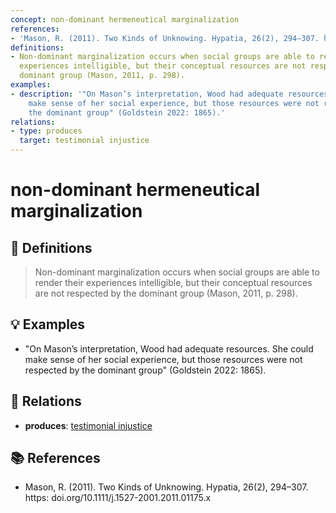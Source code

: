 ```yaml
---
concept: non-dominant hermeneutical marginalization
references:
- 'Mason, R. (2011). Two Kinds of Unknowing. Hypatia, 26(2), 294–307. https: doi.org/10.1111/j.1527-2001.2011.01175.x'
definitions:
- Non-dominant marginalization occurs when social groups are able to render their
  experiences intelligible, but their conceptual resources are not respected by the
  dominant group (Mason, 2011, p. 298).
examples:
- description: '"On Mason’s interpretation, Wood had adequate resources. She could
    make sense of her social experience, but those resources were not respected by
    the dominant group" (Goldstein 2022: 1865).'
relations:
- type: produces
  target: testimonial injustice
---
```


# non-dominant hermeneutical marginalization

## 📖 Definitions

> Non-dominant marginalization occurs when social groups are able to render their experiences intelligible, but their conceptual resources are not respected by the dominant group (Mason, 2011, p. 298).

## 💡 Examples

- "On Mason’s interpretation, Wood had adequate resources. She could make sense of her social experience, but those resources were not respected by the dominant group" (Goldstein 2022: 1865).

## 🔗 Relations

- **produces**: [testimonial injustice](./testimonial-injustice.md)

## 📚 References

- Mason, R. (2011). Two Kinds of Unknowing. Hypatia, 26(2), 294–307. https: doi.org/10.1111/j.1527-2001.2011.01175.x
